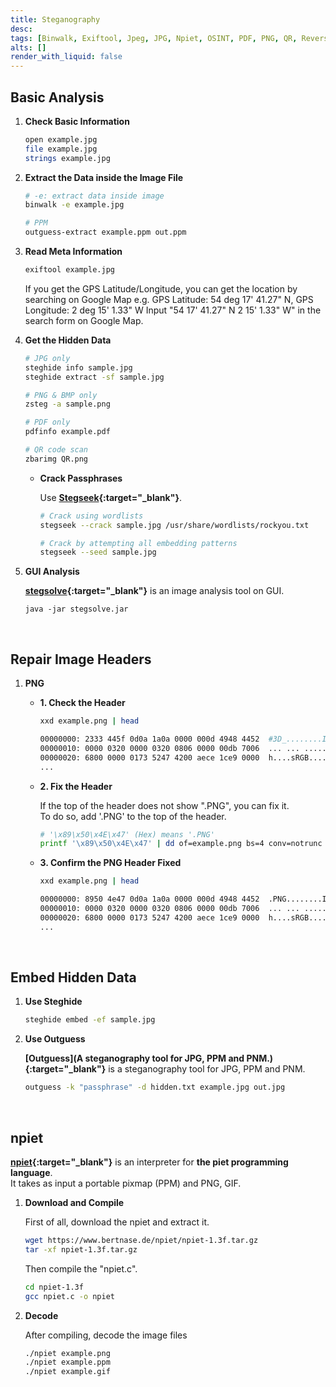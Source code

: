 ```yaml
---
title: Steganography
desc: 
tags: [Binwalk, Exiftool, Jpeg, JPG, Npiet, OSINT, PDF, PNG, QR, Reverse Engineering, Steganography, Steghide, Zsteg]
alts: []
render_with_liquid: false
---
```


## Basic Analysis

1. **Check Basic Information**

    ```sh
    open example.jpg
    file example.jpg
    strings example.jpg
    ```

2. **Extract the Data inside the Image File**

    ```sh
    # -e: extract data inside image
    binwalk -e example.jpg

    # PPM
    outguess-extract example.ppm out.ppm
    ```

3. **Read Meta Information**

    ```sh
    exiftool example.jpg
    ```

    If you get the GPS Latitude/Longitude, you can get the location by searching on Google Map
    e.g. GPS Latitude: 54 deg 17' 41.27" N, GPS Longitude: 2 deg 15' 1.33" W
    Input "54 17' 41.27" N 2 15' 1.33" W" in the search form on Google Map.

4. **Get the Hidden Data**

    ```sh
    # JPG only
    steghide info sample.jpg
    steghide extract -sf sample.jpg

    # PNG & BMP only
    zsteg -a sample.png

    # PDF only
    pdfinfo example.pdf

    # QR code scan
    zbarimg QR.png
    ```

    - **Crack Passphrases**

        Use **[Stegseek](https://github.com/RickdeJager/stegseek){:target="_blank"}**.

        ```sh
        # Crack using wordlists
        stegseek --crack sample.jpg /usr/share/wordlists/rockyou.txt

        # Crack by attempting all embedding patterns
        stegseek --seed sample.jpg
        ```

5. **GUI Analysis**

    **[stegsolve](https://github.com/zardus/ctf-tools/blob/master/stegsolve/install){:target="_blank"}** is an image analysis tool on GUI.

    ```
    java -jar stegsolve.jar
    ```

<br />

## Repair Image Headers

1. **PNG**

    - **1. Check the Header**
    
        ```sh
        xxd example.png | head

        00000000: 2333 445f 0d0a 1a0a 0000 000d 4948 4452  #3D_........IHDR
        00000010: 0000 0320 0000 0320 0806 0000 00db 7006  ... ... ......p.
        00000020: 6800 0000 0173 5247 4200 aece 1ce9 0000  h....sRGB.......
        ...
        ```

    - **2. Fix the Header**

        If the top of the header does not show ".PNG", you can fix it.  
        To do so, add '.PNG' to the top of the header.

        ```sh
        # '\x89\x50\x4E\x47' (Hex) means '.PNG'
        printf '\x89\x50\x4E\x47' | dd of=example.png bs=4 conv=notrunc
        ```

    - **3. Confirm the PNG Header Fixed**

        ```sh
        xxd example.png | head

        00000000: 8950 4e47 0d0a 1a0a 0000 000d 4948 4452  .PNG........IHDR
        00000010: 0000 0320 0000 0320 0806 0000 00db 7006  ... ... ......p.
        00000020: 6800 0000 0173 5247 4200 aece 1ce9 0000  h....sRGB.......
        ...
        ```

<br />

## Embed Hidden Data

1. **Use Steghide**

    ```sh
    steghide embed -ef sample.jpg
    ```

2. **Use Outguess**

    **[Outguess](A steganography tool for JPG, PPM and PNM.){:target="_blank"}** is a steganography tool for JPG, PPM and PNM.

    ```sh
    outguess -k "passphrase" -d hidden.txt example.jpg out.jpg
    ```

<br />

## npiet

**[npiet](https://www.bertnase.de/npiet/){:target="_blank"}** is an interpreter for **the piet programming language**.  
It takes as input a portable pixmap (PPM) and PNG, GIF.

1. **Download and Compile**

    First of all, download the npiet and extract it.

    ```sh
    wget https://www.bertnase.de/npiet/npiet-1.3f.tar.gz
    tar -xf npiet-1.3f.tar.gz
    ```

    Then compile the "npiet.c".

    ```sh
    cd npiet-1.3f
    gcc npiet.c -o npiet
    ```

2. **Decode**

    After compiling, decode the image files

    ```sh
    ./npiet example.png
    ./npiet example.ppm
    ./npiet example.gif
    ```

